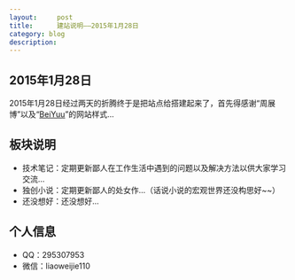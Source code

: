 ```yaml
---
layout:     post
title:      建站说明——2015年1月28日
category: blog
description:
---
```


## 2015年1月28日

2015年1月28日经过两天的折腾终于是把站点给搭建起来了，首先得感谢“周展博”以及“[BeiYuu][]”的网站样式...

## 板块说明

* 技术笔记：定期更新鄙人在工作生活中遇到的问题以及解决方法以供大家学习交流...
* 独创小说：定期更新鄙人的处女作...（话说小说的宏观世界还没构思好~~）
* 还没想好：还没想好...

## 个人信息

* QQ：295307953
* 微信：liaoweijie110

[BeiYuu]:    http://beiyuu.com  "BeiYuu"
